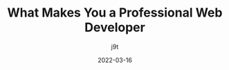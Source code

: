 ---
author: j9t
date: 2022-03-16
draft: true
tags:
  - development
  - career
  - meta
target_url: https://meiert.com/en/blog/professional-web-developer/
title: What Makes You a Professional Web Developer
---